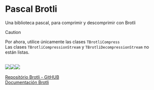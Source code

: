 # Pascal Brotli

Una biblioteca pascal, para comprimir y descomprimir con Brotli


> [!CAUTION]
>  Por ahora, utilice únicamente las clases `TBrotliCompress`\
>  Las clases `TBrotliCompressionStream` y `TBrotliDecompressionStream` no están listas.

\
<a href=".\READMEPT.md"><img src="https://img.shields.io/badge/Traduzir-PT--BR-blue" /></a><a href=".\READMEES.md"><img src="https://img.shields.io/badge/Traducir-ES--ES-blue" /></a><a href=".\README.md"><img src="https://img.shields.io/badge/Translate-EN--US-blue" /></a>\
\
<a href="https://github.com/google/brotli/tree/master">Repositório Brotli - GitHUB</a>\
<a href="https://www.brotli.org">Documentación Brotli</a>